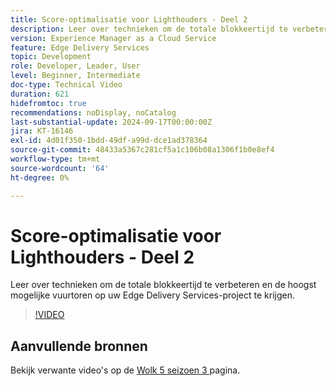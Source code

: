 ```yaml
---
title: Score-optimalisatie voor Lighthouders - Deel 2
description: Leer over technieken om de totale blokkeertijd te verbeteren en de hoogst mogelijke vuurtoren op uw Edge Delivery Services-project te krijgen.
version: Experience Manager as a Cloud Service
feature: Edge Delivery Services
topic: Development
role: Developer, Leader, User
level: Beginner, Intermediate
doc-type: Technical Video
duration: 621
hidefromtoc: true
recommendations: noDisplay, noCatalog
last-substantial-update: 2024-09-17T00:00:00Z
jira: KT-16146
exl-id: 4d01f350-1bdd-49df-a99d-dce1ad378364
source-git-commit: 48433a5367c281cf5a1c106b08a1306f1b0e8ef4
workflow-type: tm+mt
source-wordcount: '64'
ht-degree: 0%

---
```


# Score-optimalisatie voor Lighthouders - Deel 2

Leer over technieken om de totale blokkeertijd te verbeteren en de hoogst mogelijke vuurtoren op uw Edge Delivery Services-project te krijgen.

>[!VIDEO](https://video.tv.adobe.com/v/3434042/?learn=on)

## Aanvullende bronnen

Bekijk verwante video&#39;s op de [ Wolk 5 seizoen 3 ](../cloud5-season-3.md) pagina.
